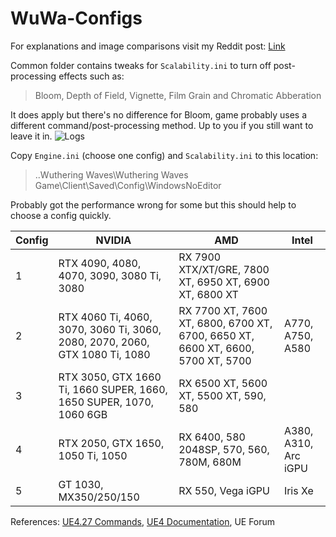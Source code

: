 # WuWa-Configs

For explanations and image comparisons visit my Reddit post: [Link](https://www.reddit.com/r/WutheringWaves/comments/1d07cku/ue4_engine_tweaks_to_improve_visuals_and_reduce/)

Common folder contains tweaks for ``Scalability.ini`` to turn off post-processing effects such as:
> Bloom, Depth of Field, Vignette, Film Grain and Chromatic Abberation

It does apply but there's no difference for Bloom, game probably uses a different command/post-processing method. Up to you if you still want to leave it in.
![Logs](https://i.imgur.com/kyHO6S5.png)


Copy ``Engine.ini`` (choose one config) and ``Scalability.ini`` to this location: 
> ..Wuthering Waves\Wuthering Waves Game\Client\Saved\Config\WindowsNoEditor

Probably got the performance wrong for some but this should help to choose a config quickly.

| Config | NVIDIA                                                                      | AMD                                                                             | Intel                |
|--------|-----------------------------------------------------------------------------|---------------------------------------------------------------------------------|----------------------|
| 1      | RTX 4090, 4080, 4070, 3090, 3080 Ti, 3080                                   | RX 7900 XTX/XT/GRE, 7800 XT, 6950 XT, 6900 XT, 6800 XT                          |                      |
| 2      | RTX 4060 Ti, 4060, 3070, 3060 Ti, 3060, 2080, 2070, 2060, GTX 1080 Ti, 1080 | RX 7700 XT, 7600 XT, 6800, 6700 XT, 6700, 6650 XT, 6600 XT, 6600, 5700 XT, 5700 | A770, A750, A580     |
| 3      | RTX 3050, GTX 1660 Ti, 1660 SUPER, 1660, 1650 SUPER, 1070, 1060 6GB         | RX 6500 XT, 5600 XT, 5500 XT, 590, 580                                          |                      |
| 4      | RTX 2050, GTX 1650, 1050 Ti, 1050                                           | RX 6400, 580 2048SP, 570, 560, 780M, 680M                                       | A380, A310, Arc iGPU |
| 5      | GT 1030, MX350/250/150                                                      | RX 550, Vega iGPU                                                               | Iris Xe              |

References: [UE4.27 Commands](https://framedsc.com/GeneralGuides/ue4_commands.htm), [UE4 Documentation](https://docs.unrealengine.com/4.27/en-US/), UE Forum
